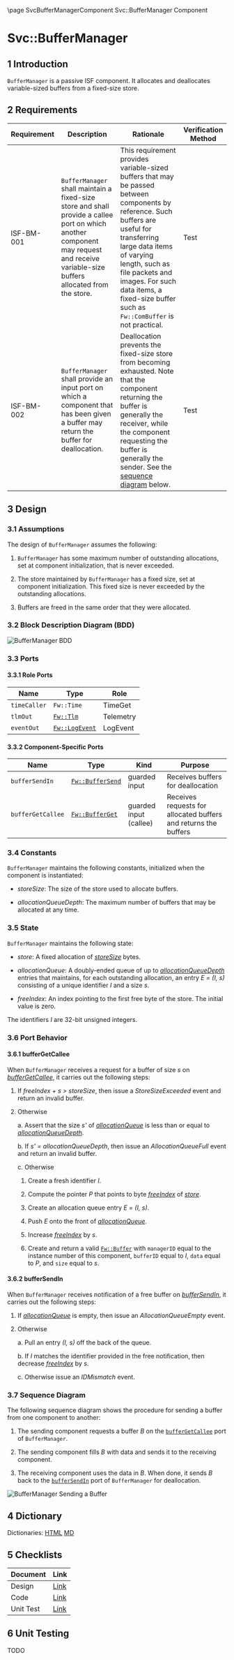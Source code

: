 \page SvcBufferManagerComponent Svc::BufferManager Component
# Svc::BufferManager

## 1 Introduction

`BufferManager` is a passive ISF component.
It allocates and deallocates variable-sized buffers
from a fixed-size store.

## 2 Requirements

Requirement | Description | Rationale | Verification Method
---- | ---- | ---- | ----
ISF-BM-001 | `BufferManager` shall maintain a fixed-size store and shall provide a callee port on which another component may request and receive variable-size buffers allocated from the store. | This requirement provides variable-sized buffers that may be passed between components by reference. Such buffers are useful for transferring large data items of varying length, such as file packets and images. For such data items, a fixed-size buffer such as `Fw::ComBuffer` is not practical. | Test
ISF-BM-002 | `BufferManager` shall provide an input port on which a component that has been given a buffer may return the buffer for deallocation. | Deallocation prevents the fixed-size store from becoming exhausted. Note that the component returning the buffer is generally the receiver, while the component requesting the buffer is generally the sender. See the [sequence diagram](#SequenceDiagram) below. | Test

## 3 Design

### 3.1 Assumptions

The design of `BufferManager` assumes the following:

1. `BufferManager` has some maximum number of outstanding allocations, 
set at component initialization, that is never exceeded.

2. The store maintained by `BufferManager` has a fixed size, 
set at component initialization.
This fixed size is never exceeded by the outstanding allocations.

3. Buffers are freed in the same order that they were allocated.

### 3.2 Block Description Diagram (BDD)

![`BufferManager` BDD](img/BufferManagerBDD.jpg "BufferManager")

### 3.3 Ports

#### 3.3.1 Role Ports

Name | Type | Role
-----| ---- | ----
`timeCaller` | `Fw::Time` | TimeGet
`tlmOut` | [`Fw::Tlm`](../../../Fw/Tlm/docs/sdd.html) | Telemetry
`eventOut` | [`Fw::LogEvent`](../../../Fw/Log/docs/sdd.html) | LogEvent

#### 3.3.2 Component-Specific Ports

Name | Type | Kind | Purpose
---- | ---- | ---- | ----
<a name="bufferSendIn">`bufferSendIn`</a> | [`Fw::BufferSend`](../../../Fw/Buffer/docs/sdd.html) | guarded input | Receives buffers for deallocation
<a name="bufferGetCallee">`bufferGetCallee`</a> | [`Fw::BufferGet`](../../../Fw/Buffer/docs/sdd.html) | guarded input (callee) | Receives requests for allocated buffers and returns the buffers


### 3.4 Constants

`BufferManager` maintains the following constants, initialized
when the component is instantiated:

* <a name="storeSize">*storeSize*</a>:
The size of the store used to allocate buffers.

* <a name="allocationQueueDepth">*allocationQueueDepth*</a>:
The maximum number of buffers that may be allocated at any time.

### 3.5 State

`BufferManager` maintains the following state:

* <a name="store">*store*</a>:
A fixed allocation of [*storeSize*](#storeSize) bytes.

* <a name="allocationQueue">*allocationQueue*</a>:
A doubly-ended queue of up to [*allocationQueueDepth*](#allocationQueueDepth)
entries that maintains, for each outstanding allocation,
an entry *E = (I, s)* consisting of a unique identifier *I*
and a size *s*.

* <a name="freeIndex">*freeIndex*</a>:
An index pointing to the first free byte of the store.
The initial value is zero.

The identifiers *I* are 32-bit unsigned integers.

### 3.6 Port Behavior

#### 3.6.1 bufferGetCallee

When `BufferManager` receives a request for a buffer of size *s* on
[*bufferGetCallee*](#bufferGetCallee), it carries out the following steps:

1. If *freeIndex + s > storeSize*, then issue a
*StoreSizeExceeded* event and return an invalid buffer.

2. Otherwise 

    a. Assert that the size *s'* of [*allocationQueue*](#allocationQueue)
is less than or equal to [*allocationQueueDepth*](#allocationQueueDepth).

    b. If *s' = allocationQueueDepth*, then issue an *AllocationQueueFull*
event and return an invalid buffer.

    c. Otherwise

      1. Create a fresh identifier *I*.

      2. Compute the pointer *P* that points to byte [*freeIndex*](#freeIndex) of [*store*](#store).

      3. Create an allocation queue entry *E = (I, s)*.

      4. Push *E* onto the front of [*allocationQueue*](#allocationQueue).

      5. Increase [*freeIndex*](#freeIndex) by *s*.

      6. Create and return a valid
[`Fw::Buffer`](../../../Fw/Buffer/docs/sdd.html) with `managerID` equal to the
instance number of this component, `bufferID` equal to *I*, `data` equal to
*P*, and `size` equal to *s*.

#### 3.6.2 bufferSendIn

When `BufferManager` receives notification of a free buffer on
[*bufferSendIn*](#bufferSendIn), it carries out the following steps:

1. If [*allocationQueue*](#allocationQueue) is empty, then issue an
*AllocationQueueEmpty* event.

2. Otherwise

    a. Pull an entry *(I, s)* off the back of the queue.

    b. If *I* matches the identifier provided in the free notification, then
decrease [*freeIndex*](#freeIndex) by *s*.

    c. Otherwise issue an *IDMismatch* event.

 <a name="SequenceDiagram"></a>
### 3.7 Sequence Diagram

The following sequence diagram shows the procedure for sending a buffer
from one component to another:

1. The sending component requests a buffer *B* on the
[`bufferGetCallee`](#bufferGetCallee) port of `BufferManager`.

2. The sending component fills *B* with data and sends it to the receiving
component.

3. The receiving component uses the data in *B*. When done, it sends *B* back
to the [`bufferSendIn`](#bufferSendIn) port of `BufferManager` for deallocation.

![`BufferManager` Sending a Buffer](img/SendingABuffer.jpg "SequenceDiagram")

## 4 Dictionary

Dictionaries: [HTML](BufferManager.html) [MD](BufferManager.md)

## 5 Checklists

Document | Link
-------- | ----
Design | [Link](Checklist/design.xlsx)
Code | [Link](Checklist/code.xlsx)
Unit Test | [Link](Checklist/unit_test.xls)

## 6 Unit Testing

TODO
